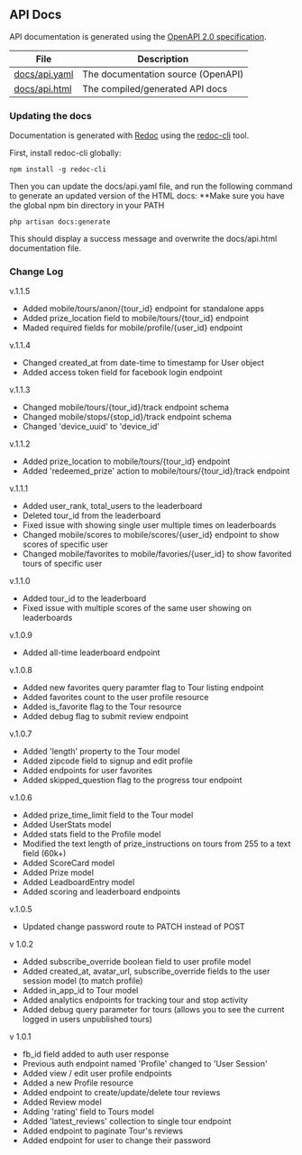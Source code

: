 ## API Docs

API documentation is generated using the [OpenAPI 2.0 specification](https://github.com/OAI/OpenAPI-Specification/blob/master/versions/2.0.md).

| File          | Description                          |
|---------------|--------------------------------------|
| [docs/api.yaml](api.yaml) | The documentation source (OpenAPI)   |
| [docs/api.html](api.html) | The compiled/generated API docs      |


### Updating the docs

Documentation is generated with [Redoc](https://github.com/Rebilly/ReDoc) using the [redoc-cli](https://github.com/Rebilly/ReDoc/blob/master/cli/README.md) tool.

First, install redoc-cli globally:
```
npm install -g redoc-cli
```

Then you can update the docs/api.yaml file, and run the following command to generate an updated version of the HTML docs:
**Make sure you have the global npm bin directory in your PATH
```
php artisan docs:generate
```

This should display a success message and overwrite the docs/api.html documentation file.

### Change Log
v.1.1.5
- Added mobile/tours/anon/{tour_id} endpoint for standalone apps
- Added prize_location field to mobile/tours/{tour_id} endpoint
- Maded required fields for mobile/profile/{user_id} endpoint

v.1.1.4
- Changed created_at from date-time to timestamp for User object
- Added access token field for facebook login endpoint

v.1.1.3
- Changed mobile/tours/{tour_id}/track endpoint schema
- Changed mobile/stops/{stop_id}/track endpoint schema
- Changed 'device_uuid' to 'device_id'

v.1.1.2
- Added prize_location to mobile/tours/{tour_id} endpoint
- Added 'redeemed_prize' action to mobile/tours/{tour_id}/track endpoint

v.1.1.1
- Added user_rank, total_users to the leaderboard
- Deleted tour_id from the leaderboard
- Fixed issue with showing single user multiple times on leaderboards
- Changed mobile/scores to mobile/scores/{user_id} endpoint to show scores of specific user
- Changed mobile/favorites to mobile/favories/{user_id} to show favorited tours of specific user

v.1.1.0
- Added tour_id to the leaderboard
- Fixed issue with multiple scores of the same user showing on leaderboards

v.1.0.9
- Added all-time leaderboard endpoint

v.1.0.8
- Added new favorites query paramter flag to Tour listing endpoint 
- Added favorites count to the user profile resource
- Added is_favorite flag to the Tour resource
- Added debug flag to submit review endpoint

v.1.0.7
- Added 'length' property to the Tour model
- Added zipcode field to signup and edit profile 
- Added endpoints for user favorites
- Added skipped_question flag to the progress tour endpoint

v.1.0.6
- Added prize_time_limit field to the Tour model
- Added UserStats model
- Added stats field to the Profile model
- Modified the text length of prize_instructions on tours from 255 to a text field (60k+)
- Added ScoreCard model
- Added Prize model
- Added LeadboardEntry model
- Added scoring and leaderboard endpoints

v.1.0.5
- Updated change password route to PATCH instead of POST

v 1.0.2
- Added subscribe_override boolean field to user profile model
- Added created_at, avatar_url, subscribe_override fields to the user session model (to match profile)
- Added in_app_id to Tour model
- Added analytics endpoints for tracking tour and stop activity
- Added debug query parameter for tours (allows you to see the current logged in users unpublished tours)

v 1.0.1
- fb_id field added to auth user response
- Previous auth endpoint named 'Profile' changed to 'User Session'
- Added view / edit user profile endpoints
- Added a new Profile resource
- Added endpoint to create/update/delete tour reviews
- Added Review model
- Adding 'rating' field to Tours model
- Added 'latest_reviews' collection to single tour endpoint
- Added endpoint to paginate Tour's reviews
- Added endpoint for user to change their password

